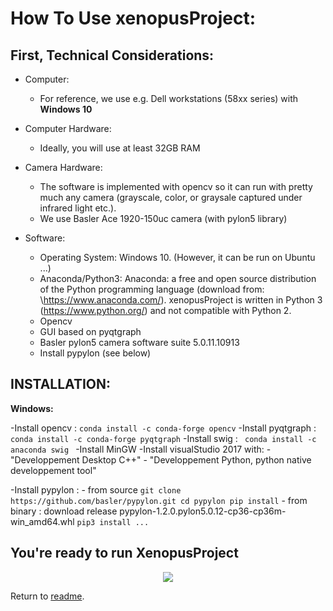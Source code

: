 # How To Use xenopusProject:

## First, Technical Considerations:

- Computer: 

     - For reference, we use e.g. Dell workstations (58xx series) with **Windows 10**  

- Computer Hardware:
     - Ideally, you will use at least 32GB RAM  

- Camera Hardware:
     - The software is implemented with opencv so it can run with pretty much any camera (grayscale, color, or graysale captured under infrared light etc.).
     - We use Basler Ace 1920-150uc camera (with pylon5 library)
     
- Software: 
     - Operating System: Windows 10. (However, it can be run on Ubuntu ...)
     - Anaconda/Python3: Anaconda: a free and open source distribution of the Python programming language (download from: \https://www.anaconda.com/). xenopusProject is written in Python 3 (https://www.python.org/) and not compatible with Python 2. 
     - Opencv
     - GUI based on pyqtgraph
     - Basler pylon5 camera software suite 5.0.11.10913
     - Install pypylon (see below)
            
     
    
## INSTALLATION:
 
**Windows:**

-Install opencv :
    `` conda install -c conda-forge opencv ``
-Install pyqtgraph :
    `` conda install -c conda-forge pyqtgraph ``
-Install swig : 
    ``  conda install -c anaconda swig  ``
-Install MinGW 
-Install visualStudio 2017 with:
      - "Developpement Desktop C++"
      - "Developpement Python, python native developpement tool"
    
-Install pypylon :
    - from source
           ``
           git clone https://github.com/basler/pypylon.git
           cd pypylon
           pip install
           ``
    - from binary : download release pypylon-1.2.0.pylon5.0.12-cp36-cp36m-win_amd64.whl
           ``
           pip3 install ...
           ``

## You're ready to run XenopusProject


<p align="center">
<img src="/doc/capturescreen-rostro-caudal-66-60p.gif">
</p>




Return to [readme](../README.md).

